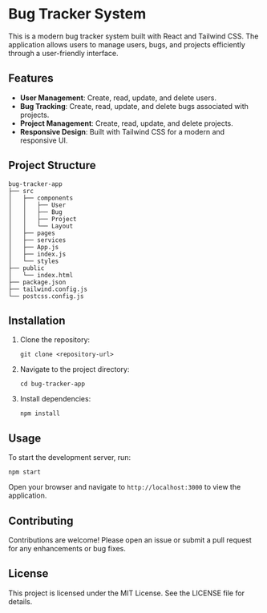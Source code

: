 # Bug Tracker System

This is a modern bug tracker system built with React and Tailwind CSS. The application allows users to manage users, bugs, and projects efficiently through a user-friendly interface.

## Features

- **User Management**: Create, read, update, and delete users.
- **Bug Tracking**: Create, read, update, and delete bugs associated with projects.
- **Project Management**: Create, read, update, and delete projects.
- **Responsive Design**: Built with Tailwind CSS for a modern and responsive UI.

## Project Structure

```
bug-tracker-app
├── src
│   ├── components
│   │   ├── User
│   │   ├── Bug
│   │   ├── Project
│   │   └── Layout
│   ├── pages
│   ├── services
│   ├── App.js
│   ├── index.js
│   └── styles
├── public
│   └── index.html
├── package.json
├── tailwind.config.js
└── postcss.config.js
```

## Installation

1. Clone the repository:
   ```
   git clone <repository-url>
   ```
2. Navigate to the project directory:
   ```
   cd bug-tracker-app
   ```
3. Install dependencies:
   ```
   npm install
   ```

## Usage

To start the development server, run:
```
npm start
```
Open your browser and navigate to `http://localhost:3000` to view the application.

## Contributing

Contributions are welcome! Please open an issue or submit a pull request for any enhancements or bug fixes.

## License

This project is licensed under the MIT License. See the LICENSE file for details.
